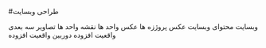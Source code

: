 #طراحی وبسایت

وبسایت
محتوای وبسایت
عکس پروژزه ها
عکس واحد ها
نقشه واحد ها
تصاویر سه بعدی
واقعیت افزوده
دوربین واقعیت افزوده
